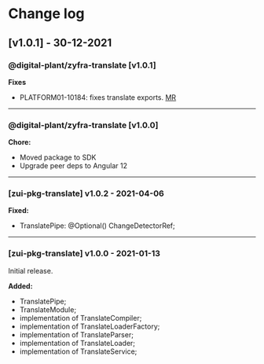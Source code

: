 # Change log

## [v1.0.1] - 30-12-2021
### @digital-plant/zyfra-translate [v1.0.1]

**Fixes**

- PLATFORM01-10184: fixes translate exports. [MR](https://gitdp.zyfra.com/digital-plant/ui-platform/frontend/sdk/-/merge_requests/69)

---

### @digital-plant/zyfra-translate [v1.0.0]

**Chore:**
- Moved package to SDK
- Upgrade peer deps to Angular 12


---

### [zui-pkg-translate] v1.0.2 - 2021-04-06

**Fixed:**
- TranslatePipe: @Optional() ChangeDetectorRef;

---

### [zui-pkg-translate] v1.0.0 - 2021-01-13

Initial release.

**Added:**
- TranslatePipe;
- TranslateModule;
- implementation of TranslateCompiler;
- implementation of TranslateLoaderFactory;
- implementation of TranslateParser;
- implementation of TranslateLoader;
- implementation of TranslateService;
